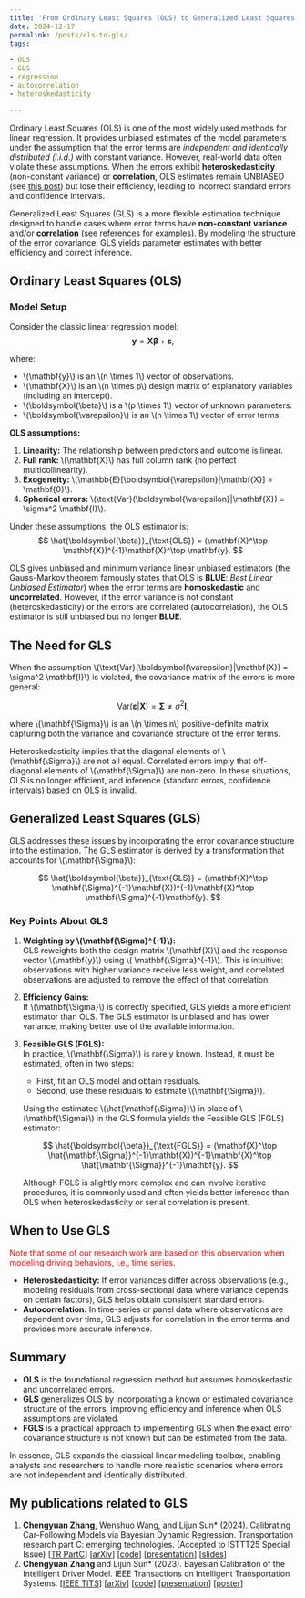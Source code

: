 ```yaml
---
title: 'From Ordinary Least Squares (OLS) to Generalized Least Squares (GLS)'
date: 2024-12-17
permalink: /posts/ols-to-gls/
tags:

- OLS
- GLS
- regression
- autocorrelation
- heteroskedasticity

---
```


Ordinary Least Squares (OLS) is one of the most widely used methods for linear regression. It provides unbiased
estimates of the model parameters under the assumption that the error terms are _independent and identically
distributed (i.i.d.)_ with constant variance. However, real-world data often violate these assumptions. When the errors
exhibit **heteroskedasticity** (non-constant variance) or **correlation**, OLS estimates
remain UNBIASED (see [this post](/posts/ols-unbiased/)) but lose their efficiency, leading to incorrect standard errors
and confidence intervals.

Generalized Least Squares (GLS) is a more flexible estimation technique designed to handle cases where error terms have
**non-constant variance** and/or **correlation** (see references for examples). By modeling the structure of the error
covariance, GLS yields parameter estimates with better efficiency and correct inference.

## Ordinary Least Squares (OLS)

### Model Setup

Consider the classic linear regression model:
$$
\mathbf{y} = \mathbf{X}\boldsymbol{\beta} + \boldsymbol{\varepsilon},
$$

where:

- \\(\mathbf{y}\\) is an \\(n \times 1\\) vector of observations.
- \\(\mathbf{X}\\) is an \\(n \times p\\) design matrix of explanatory variables (including an intercept).
- \\(\boldsymbol{\beta}\\) is a \\(p \times 1\\) vector of unknown parameters.
- \\(\boldsymbol{\varepsilon}\\) is an \\(n \times 1\\) vector of error terms.

**OLS assumptions:**

1. **Linearity:** The relationship between predictors and outcome is linear.
2. **Full rank:** \\(\mathbf{X}\\) has full column rank (no perfect multicollinearity).
3. **Exogeneity:** \\(\mathbb{E}[\boldsymbol{\varepsilon}\|\mathbf{X}] = \mathbf{0}\\).
4. **Spherical errors:** \\(\text{Var}(\boldsymbol{\varepsilon}\|\mathbf{X}) = \sigma^2 \mathbf{I}\\).

Under these assumptions, the OLS estimator is:
$$
\hat{\boldsymbol{\beta}}_{\text{OLS}} = (\mathbf{X}^\top \mathbf{X})^{-1}\mathbf{X}^\top \mathbf{y}.
$$

OLS gives unbiased and minimum variance linear unbiased estimators (the Gauss-Markov theorem famously states that OLS is
**BLUE**: _Best Linear Unbiased Estimator_) when the error terms are **homoskedastic** and
**uncorrelated**. However, if the error variance is not constant (heteroskedasticity) or the errors are
correlated (autocorrelation), the OLS estimator is still unbiased but no longer **BLUE**.

## The Need for GLS

When the assumption \\(\text{Var}(\boldsymbol{\varepsilon}\|\mathbf{X}) = \sigma^2 \mathbf{I}\\) is violated, the
covariance matrix of the errors is more general:

$$
\text{Var}(\boldsymbol{\varepsilon}|\mathbf{X}) = \mathbf{\Sigma} \neq \sigma^2 \mathbf{I},
$$

where \\(\mathbf{\Sigma}\\) is an \\(n \times n\\) positive-definite matrix capturing both the variance and covariance
structure of the error terms.

Heteroskedasticity implies that the diagonal elements of \\(\mathbf{\Sigma}\\) are not all equal. Correlated errors
imply that off-diagonal elements of \\(\mathbf{\Sigma}\\) are non-zero. In these situations, OLS is no longer efficient,
and inference (standard errors, confidence intervals) based on OLS is invalid.

## Generalized Least Squares (GLS)

GLS addresses these issues by incorporating the error covariance structure into the estimation. The GLS estimator is
derived by a transformation that accounts for \\(\mathbf{\Sigma}\\):

$$
\hat{\boldsymbol{\beta}}_{\text{GLS}} = (\mathbf{X}^\top \mathbf{\Sigma}^{-1}\mathbf{X})^{-1}\mathbf{X}^\top
\mathbf{\Sigma}^{-1}\mathbf{y}.
$$

### Key Points About GLS

1. **Weighting by \\(\mathbf{\Sigma}^{-1}\\):**  
   GLS reweights both the design matrix \\(\mathbf{X}\\) and the response vector \\(\mathbf{y}\\) using \\(
   \mathbf{\Sigma}^{-1}\\). This is intuitive: observations with higher variance receive less weight, and correlated
   observations are adjusted to remove the effect of that correlation.

2. **Efficiency Gains:**  
   If \\(\mathbf{\Sigma}\\) is correctly specified, GLS yields a more efficient estimator than OLS. The GLS estimator is
   unbiased and has lower variance, making better use of the available information.

3. **Feasible GLS (FGLS):**  
   In practice, \\(\mathbf{\Sigma}\\) is rarely known. Instead, it must be estimated, often in two steps:
    - First, fit an OLS model and obtain residuals.
    - Second, use these residuals to estimate \\(\mathbf{\Sigma}\\).

   Using the estimated \\(\hat{\mathbf{\Sigma}}\\) in place of \\(\mathbf{\Sigma}\\) in the GLS formula yields the
   Feasible GLS (FGLS) estimator:

   $$
   \hat{\boldsymbol{\beta}}_{\text{FGLS}} = (\mathbf{X}^\top \hat{\mathbf{\Sigma}}^{-1}\mathbf{X})^{-1}\mathbf{X}^\top
   \hat{\mathbf{\Sigma}}^{-1}\mathbf{y}.
   $$

   Although FGLS is slightly more complex and can involve iterative procedures, it is commonly used and often yields
   better inference than OLS when heteroskedasticity or serial correlation is present.

## When to Use GLS

<span style='color: red;'>Note that some of our research work are based on this observation when modeling driving
behaviors, i.e., time series.</span>

- **Heteroskedasticity:** If error variances differ across observations (e.g., modeling residuals from cross-sectional
  data where variance depends on certain factors), GLS helps obtain consistent standard errors.
- **Autocorrelation:** In time-series or panel data where observations are dependent over time, GLS adjusts for
  correlation in the error terms and provides more accurate inference.

## Summary

- **OLS** is the foundational regression method but assumes homoskedastic and uncorrelated errors.
- **GLS** generalizes OLS by incorporating a known or estimated covariance structure of the errors, improving efficiency
  and inference when OLS assumptions are violated.
- **FGLS** is a practical approach to implementing GLS when the exact error covariance structure is not known but can be
  estimated from the data.

In essence, GLS expands the classical linear modeling toolbox, enabling analysts and researchers to handle more
realistic scenarios where errors are not independent and identically distributed.

## My publications related to GLS

1. **Chengyuan Zhang**, Wenshuo Wang, and Lijun Sun* (2024). Calibrating Car-Following Models via Bayesian Dynamic
   Regression. Transportation research part C: emerging technologies. (Accepted to ISTTT25 Special
   Issue) [[TR PartC](https://authors.elsevier.com/sd/article/S0968-090X(24)00240-7)] [[arXiv](https://arXiv.org/pdf/2307.03340.pdf)] [[code](https://github.com/Chengyuan-Zhang/IDM_Bayesian_Calibration)] [[presentation](https://youtu.be/GIqcL6I7MsU)] [[slides](../files/ISTTT25_slides_Chengyuan.pdf)]
2. **Chengyuan Zhang** and Lijun Sun* (2023). Bayesian Calibration of the Intelligent Driver Model. IEEE Transactions on
   Intelligent Transportation
   Systems. [[IEEE TITS](https://ieeexplore.ieee.org/document/10415310)] [[arXiv](https://arXiv.org/abs/2210.03571)] [[code](https://github.com/Chengyuan-Zhang/IDM_Bayesian_Calibration)] [[presentation](https://youtu.be/GIqcL6I7MsU)] [[poster](../files/TRB_poster_MA_IDM_Chengyuan_2022.pdf)]
